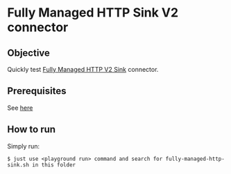# Fully Managed HTTP Sink V2 connector



## Objective

Quickly test [Fully Managed HTTP V2 Sink](https://docs.confluent.io/cloud/current/connectors/cc-http-sink-v2.html) connector.


## Prerequisites

See [here](https://kafka-docker-playground.io/#/how-to-use?id=%f0%9f%8c%a4%ef%b8%8f-confluent-cloud-examples)

## How to run

Simply run:

```
$ just use <playground run> command and search for fully-managed-http-sink.sh in this folder
```

